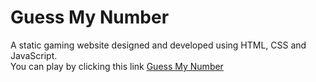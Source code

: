 # Guess My Number

A static gaming website designed and developed using HTML, CSS and JavaScript.\
You can play by clicking this link [Guess My Number](https://guess-my-number-developerankit.netlify.app)
